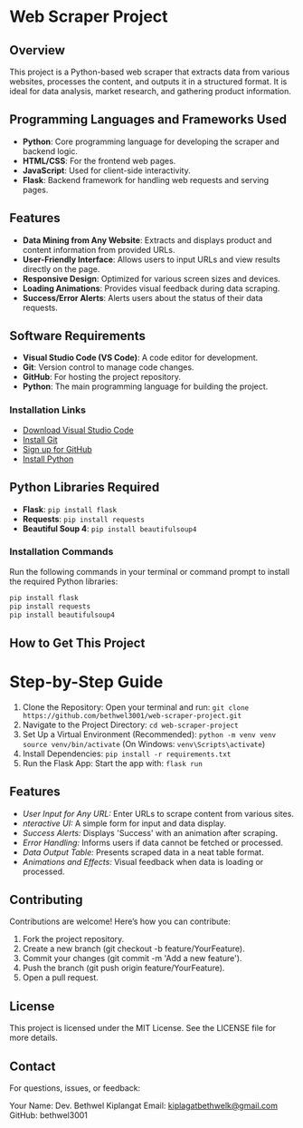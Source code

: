 # Web Scraper Project
## Overview
This project is a Python-based web scraper that extracts data from various websites, processes the content, and outputs it in a structured format. It is ideal for data analysis, market research, and gathering product information.

## Programming Languages and Frameworks Used
- **Python**: Core programming language for developing the scraper and backend logic.
- **HTML/CSS**: For the frontend web pages.
- **JavaScript**: Used for client-side interactivity.
- **Flask**: Backend framework for handling web requests and serving pages.

## Features
- **Data Mining from Any Website**: Extracts and displays product and content information from provided URLs.
- **User-Friendly Interface**: Allows users to input URLs and view results directly on the page.
- **Responsive Design**: Optimized for various screen sizes and devices.
- **Loading Animations**: Provides visual feedback during data scraping.
- **Success/Error Alerts**: Alerts users about the status of their data requests.

## Software Requirements
- **Visual Studio Code (VS Code)**: A code editor for development.
- **Git**: Version control to manage code changes.
- **GitHub**: For hosting the project repository.
- **Python**: The main programming language for building the project.

### Installation Links
- [Download Visual Studio Code](https://code.visualstudio.com/download)
- [Install Git](https://git-scm.com/book/en/v2/Getting-Started-Installing-Git)
- [Sign up for GitHub](https://github.com/)
- [Install Python](https://www.python.org/downloads/)

## Python Libraries Required
- **Flask**: `pip install flask`
- **Requests**: `pip install requests`
- **Beautiful Soup 4**: `pip install beautifulsoup4`

### Installation Commands
Run the following commands in your terminal or command prompt to install the required Python libraries:
```bash
pip install flask
pip install requests
pip install beautifulsoup4

```
## How to Get This Project
# Step-by-Step Guide
1. Clone the Repository: Open your terminal and run:
`git clone https://github.com/bethwel3001/web-scraper-project.git`
2. Navigate to the Project Directory:
`cd web-scraper-project`
3. Set Up a Virtual Environment (Recommended):
`python -m venv venv`
`source venv/bin/activate` (On Windows: `venv\Scripts\activate`)
4. Install Dependencies:
`pip install -r requirements.txt`
5. Run the Flask App: Start the app with:
`flask run`

## Features
- *User Input for Any URL:* Enter URLs to scrape content from various sites.
- *nteractive UI:* A simple form for input and data display.
- *Success Alerts:* Displays 'Success' with an animation after scraping.
- *Error Handling:* Informs users if data cannot be fetched or processed.
- *Data Output Table:* Presents scraped data in a neat table format.
- *Animations and Effects:* Visual feedback when data is loading or processed.

## Contributing
Contributions are welcome! Here’s how you can contribute:

1. Fork the project repository.
2. Create a new branch (git checkout -b feature/YourFeature).
3. Commit your changes (git commit -m 'Add a new feature').
4. Push the branch (git push origin feature/YourFeature).
5. Open a pull request.

## License
This project is licensed under the MIT License. See the LICENSE file for more details.

## Contact
For questions, issues, or feedback:

Your Name: Dev. Bethwel Kiplangat
Email: kiplagatbethwelk@gmail.com
GitHub: bethwel3001